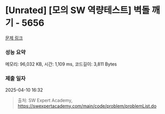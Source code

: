 # [Unrated] [모의 SW 역량테스트] 벽돌 깨기 - 5656 

[문제 링크](https://swexpertacademy.com/main/code/problem/problemDetail.do?contestProbId=AWXRQm6qfL0DFAUo) 

### 성능 요약

메모리: 96,032 KB, 시간: 1,109 ms, 코드길이: 3,811 Bytes

### 제출 일자

2025-04-10 16:32



> 출처: SW Expert Academy, https://swexpertacademy.com/main/code/problem/problemList.do